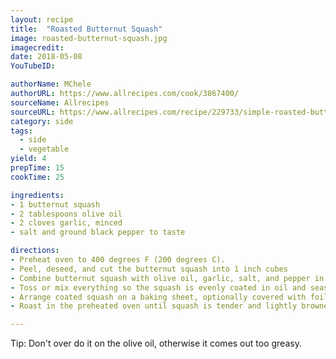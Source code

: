 ```yaml
---
layout: recipe
title:  "Roasted Butternut Squash"
image: roasted-butternut-squash.jpg
imagecredit:
date: 2018-05-08
YouTubeID: 

authorName: MChele
authorURL: https://www.allrecipes.com/cook/3867400/
sourceName: Allrecipes
sourceURL: https://www.allrecipes.com/recipe/229733/simple-roasted-butternut-squash/
category: side
tags: 
  - side
  - vegetable
yield: 4
prepTime: 15
cookTime: 25

ingredients:
- 1 butternut squash
- 2 tablespoons olive oil
- 2 cloves garlic, minced
- salt and ground black pepper to taste

directions:
- Preheat oven to 400 degrees F (200 degrees C).
- Peel, deseed, and cut the butternut squash into 1 inch cubes
- Combine butternut squash with olive oil, garlic, salt, and pepper in a large bowl, preferably with a tight lid for the next step.
- Toss or mix everything so the squash is evenly coated in oil and seasonings. 
- Arrange coated squash on a baking sheet, optionally covered with foil for easy cleaning.
- Roast in the preheated oven until squash is tender and lightly browned, 25 to 30 minutes.

---
```


Tip: Don't over do it on the olive oil, otherwise it comes out too greasy.